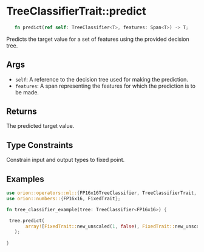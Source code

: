 # TreeClassifierTrait::predict

```rust 
   fn predict(ref self: TreeClassifier<T>, features: Span<T>) -> T;
```

Predicts the target value for a set of features using the provided decision tree.

## Args

* `self`: A reference to the decision tree used for making the prediction.
* `features`: A span representing the features for which the prediction is to be made.

## Returns

The predicted target value.

## Type Constraints

Constrain input and output types to fixed point.

## Examples

```rust
use orion::operators::ml::{FP16x16TreeClassifier, TreeClassifierTrait, TreeClassifier};
use orion::numbers::{FP16x16, FixedTrait};

fn tree_classifier_example(tree: TreeClassifier<FP16x16>) {

 tree.predict(
       array![FixedTrait::new_unscaled(1, false), FixedTrait::new_unscaled(2, false),].span()
   );
   
}
```
